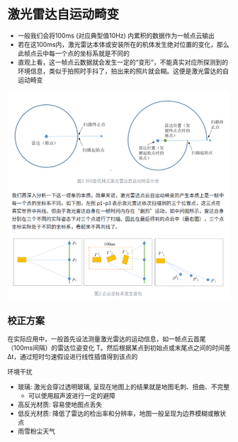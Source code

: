 
# 激光雷达自运动畸变

- 一般我们会将100ms (对应典型值10Hz) 内累积的数据作为一帧点云输出
- 若在这100ms内，激光雷达本体或安装所在的机体发生绝对位置的变化，那么此帧点云中每一个点的坐标系就是不同的
- 直观上看，这一帧点云数据就会发生一定的“变形”，不能真实对应所探测到的环境信息，类似于拍照时手抖了，拍出来的照片就会糊。这便是激光雷达的自运动畸变

![](./img/lidar运动补偿_反光/img1.png)

## 校正方案

在实际应用中，一般首先设法测量激光雷达的运动信息，如一帧点云首尾（100ms间隔）的雷达位姿变化 T。然后根据某点到初始点或末尾点之间的时间差 Δt，通过短时匀速假设进行线性插值得到该点的 

环境干扰

- 玻璃: 激光会穿过透明玻璃, 呈现在地图上的结果就是地图毛刺、扭曲、不完整
  - 可以使用超声波进行一定的避障
- 高反光材质: 容易使地图点丢失
- 低反光材质: 降低了雷达的检出率和分辨率，地图一般呈现为边界模糊或散状点
- 雨雪粉尘天气
